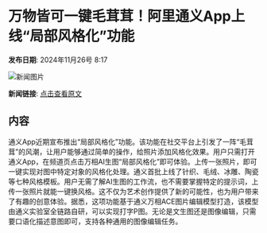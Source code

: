 # 万物皆可一键毛茸茸！阿里​通义App上线“局部风格化”功能

**发布日期**: 2024年11月26号 8:17

![新闻图片](https://upload.chinaz.com/2024/1126/6386820570978974298326754.png)

**新闻链接**: [点击查看原文](https://www.aibase.com/zh/news/13463)

## 内容

通义App近期宣布推出“局部风格化”功能。该功能在社交平台上引发了一阵“毛茸茸”的风潮，让用户能够通过简单的操作，给照片添加风格化效果。用户只需打开通义App，在频道页点击万相AI生图“局部风格化”即可体验。上传一张照片，即可一键实现对图中特定对象的风格化处理。通义首批上线了针织、毛绒、冰雕、陶瓷等七种风格模板。用户无需了解AI生图的工作流，也不需要掌握特定的提示词，上传一张照片就能一键换风格。这不仅为艺术创作提供了新的可能性，也为用户带来了有趣的创意体验。据悉，这项功能基于通义万相ACE图片编辑模型打造，该模型由通义实验室全链路自研，可以实现打字P图。无论是文生图还是图像编辑，只需要口语化描述意图即可，支持各种通用的图像编辑任务。
